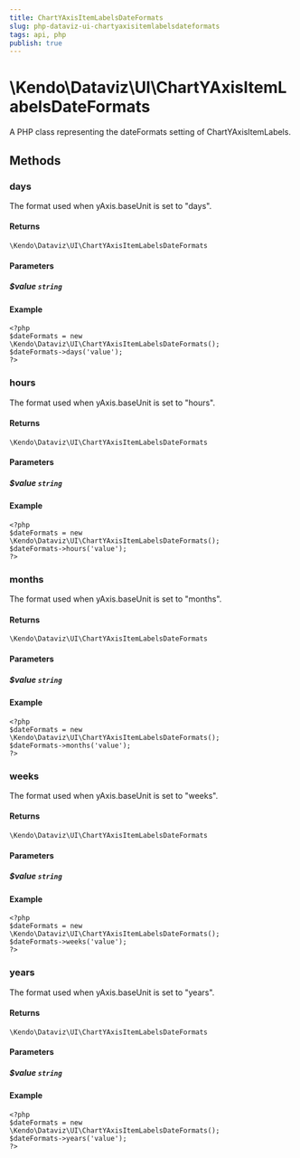 ```yaml
---
title: ChartYAxisItemLabelsDateFormats
slug: php-dataviz-ui-chartyaxisitemlabelsdateformats
tags: api, php
publish: true
---
```


# \Kendo\Dataviz\UI\ChartYAxisItemLabelsDateFormats

A PHP class representing the dateFormats setting of ChartYAxisItemLabels.


## Methods

### days
The format used when yAxis.baseUnit is set to "days".

#### Returns
`\Kendo\Dataviz\UI\ChartYAxisItemLabelsDateFormats`

#### Parameters

##### $value `string`



#### Example 
    <?php
    $dateFormats = new \Kendo\Dataviz\UI\ChartYAxisItemLabelsDateFormats();
    $dateFormats->days('value');
    ?>

### hours
The format used when yAxis.baseUnit is set to "hours".

#### Returns
`\Kendo\Dataviz\UI\ChartYAxisItemLabelsDateFormats`

#### Parameters

##### $value `string`



#### Example 
    <?php
    $dateFormats = new \Kendo\Dataviz\UI\ChartYAxisItemLabelsDateFormats();
    $dateFormats->hours('value');
    ?>

### months
The format used when yAxis.baseUnit is set to "months".

#### Returns
`\Kendo\Dataviz\UI\ChartYAxisItemLabelsDateFormats`

#### Parameters

##### $value `string`



#### Example 
    <?php
    $dateFormats = new \Kendo\Dataviz\UI\ChartYAxisItemLabelsDateFormats();
    $dateFormats->months('value');
    ?>

### weeks
The format used when yAxis.baseUnit is set to "weeks".

#### Returns
`\Kendo\Dataviz\UI\ChartYAxisItemLabelsDateFormats`

#### Parameters

##### $value `string`



#### Example 
    <?php
    $dateFormats = new \Kendo\Dataviz\UI\ChartYAxisItemLabelsDateFormats();
    $dateFormats->weeks('value');
    ?>

### years
The format used when yAxis.baseUnit is set to "years".

#### Returns
`\Kendo\Dataviz\UI\ChartYAxisItemLabelsDateFormats`

#### Parameters

##### $value `string`



#### Example 
    <?php
    $dateFormats = new \Kendo\Dataviz\UI\ChartYAxisItemLabelsDateFormats();
    $dateFormats->years('value');
    ?>

